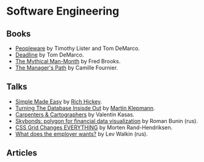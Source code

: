 # Software Engineering

## Books
- [Peopleware](https://www.amazon.com/Peopleware-Productive-Projects-Teams-Second/dp/0932633439) by Timothy Lister and Tom DeMarco.
- [Deadline](https://www.amazon.com/Deadline-Novel-about-Project-Management/dp/0932633390) by Tom DeMarco.
- [The Mythical Man-Month](https://www.amazon.com/Mythical-Man-Month-Software-Engineering-Anniversary/dp/0201835959) by Fred Brooks.
- [The Manager's Path](https://www.amazon.com/dp/B06XP3GJ7F/ref=dp-kindle-redirect?_encoding=UTF8&btkr=1) by Camille Fournier.

## Talks
- [Simple Made Easy](https://www.infoq.com/presentations/Simple-Made-Easy) by [Rich Hickey](https://github.com/richhickey).
- [Turning The Database Insisde Out](https://www.youtube.com/watch?v=fU9hR3kiOK0) by [Martin Klepmann](https://martin.kleppmann.com/).
- [Carpenters & Cartographers](https://youtu.be/TKOnD4UaZ_g) by Valentin Kasas.
- [Skybonds: polygon for financial data visualization](https://youtu.be/3yvG3pHC_8E) by Roman Bunin (rus).
- [CSS Grid Changes EVERYTHING](https://youtu.be/7kVeCqQCxlk) by Morten Rand-Hendriksen.
- [What does the employer wants?](https://www.youtube.com/watch?v=qEeimAoSyvk) by Lev Walkin (rus).

## Articles
